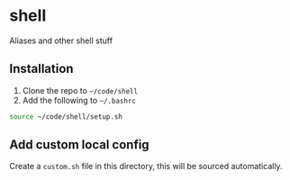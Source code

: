 # shell
Aliases and other shell stuff

## Installation

1. Clone the repo to `~/code/shell`
2. Add the following to `~/.bashrc`

```sh
source ~/code/shell/setup.sh
```

## Add custom local config
Create a `custom.sh` file in this directory, this will be sourced automatically.